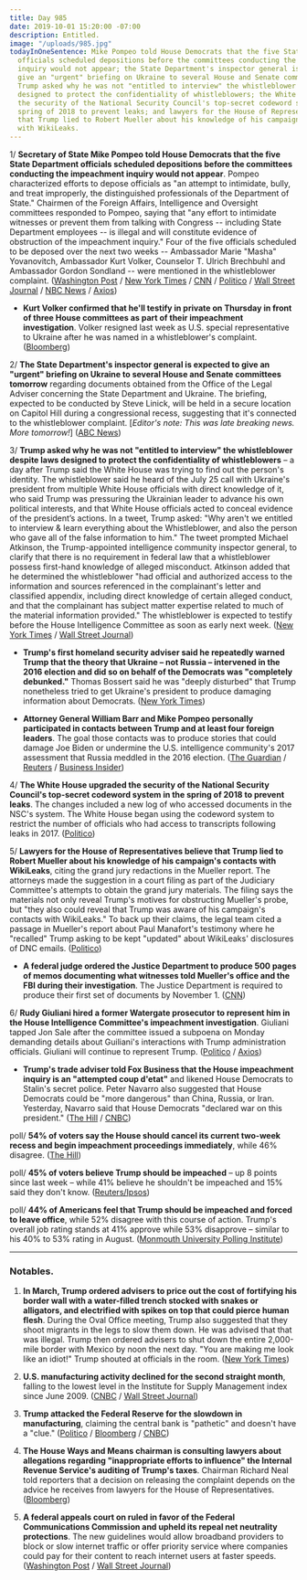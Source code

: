 ```yaml
---
title: Day 985
date: 2019-10-01 15:20:00 -07:00
description: Entitled.
image: "/uploads/985.jpg"
todayInOneSentence: Mike Pompeo told House Democrats that the five State Department
  officials scheduled depositions before the committees conducting the impeachment
  inquiry would not appear; the State Department's inspector general is expected to
  give an "urgent" briefing on Ukraine to several House and Senate committees tomorrow;
  Trump asked why he was not "entitled to interview" the whistleblower despite laws
  designed to protect the confidentiality of whistleblowers; the White House upgraded
  the security of the National Security Council's top-secret codeword system in the
  spring of 2018 to prevent leaks; and lawyers for the House of Representatives believe
  that Trump lied to Robert Mueller about his knowledge of his campaign's contacts
  with WikiLeaks.
---
```


1/ **Secretary of State Mike Pompeo told House Democrats that the five State Department officials scheduled depositions before the committees conducting the impeachment inquiry would not appear**. Pompeo characterized efforts to depose officials as "an attempt to intimidate, bully, and treat improperly, the distinguished professionals of the Department of State." Chairmen of the Foreign Affairs, Intelligence and Oversight committees responded to Pompeo, saying that "any effort to intimidate witnesses or prevent them from talking with Congress -- including State Department employees -- is illegal and will constitute evidence of obstruction of the impeachment inquiry." Four of the five officials scheduled to be deposed over the next two weeks -- Ambassador Marie "Masha" Yovanovitch, Ambassador Kurt Volker, Counselor T. Ulrich Brechbuhl and Ambassador Gordon Sondland -- were mentioned in the whistleblower complaint. ([Washington Post](https://www.washingtonpost.com/national-security/pompeo-says-state-dept-officials-wont-show-up-for-scheduled-impeachment-depositions-this-week/2019/10/01/b350f8a2-e459-11e9-a331-2df12d56a80b_story.html) / [New York Times](https://www.nytimes.com/2019/10/01/us/politics/trump-impeachment-pompeo.html) / [CNN](https://www.cnn.com/2019/10/01/politics/pompeo-accuses-democrats-intimidation/index.html) / [Politico](https://www.politico.com/news/2019/10/01/mike-pompeo-impeachment-probe-014708) / [Wall Street Journal](https://www.wsj.com/articles/pompeo-vows-to-block-efforts-to-bully-state-department-officials-to-testify-about-ukraine-11569940841) / [NBC News](https://www.nbcnews.com/politics/trump-impeachment-inquiry/pompeo-accuses-house-democrats-trying-bully-officials-testifying-impeachment-inquiry-n1060776) / [Axios](https://www.axios.com/mike-pompeo-ukraine-investigation-house-depositions-43ddb939-4891-4bbe-a574-8eb79c2e8d94.html))

* **Kurt Volker confirmed that he'll testify in private on Thursday in front of three House committees as part of their impeachment investigation**. Volker resigned last week as U.S. special representative to Ukraine after he was named in a whistleblower's complaint. ([Bloomberg](https://www.bloomberg.com/news/articles/2019-10-01/pompeo-rejects-panel-s-deposition-request-impeachment-update-k17zomnt))

2/ **The State Department's inspector general is expected to give an "urgent" briefing on Ukraine to several House and Senate committees tomorrow** regarding documents obtained from the Office of the Legal Adviser concerning the State Department and Ukraine. The briefing, expected to be conducted by Steve Linick, will be held in a secure location on Capitol Hill during a congressional recess, suggesting that it's connected to the whistleblower complaint. \[*Editor's note: This was late breaking news. More tomorrow!*\] ([ABC News](https://abcnews.go.com/Politics/state-dept-inspector-general-expected-urgent-ukraine-briefing/story?id=65991911))

3/ **Trump asked why he was not "entitled to interview" the whistleblower despite laws designed to protect the confidentiality of whistleblowers** – a day after Trump said the White House was trying to find out the person's identity. The whistleblower said he heard of the July 25 call with Ukraine's president from multiple White House officials with direct knowledge of it, who said Trump was pressuring the Ukrainian leader to advance his own political interests, and that White House officials acted to conceal evidence of the president’s actions. In a tweet, Trump asked: "Why aren't we entitled to interview & learn everything about the Whistleblower, and also the person who gave all of the false information to him." The tweet prompted Michael Atkinson, the Trump-appointed intelligence community inspector general, to clarify that there is no requirement in federal law that a whistleblower possess first-hand knowledge of alleged misconduct. Atkinson added that he determined the whistleblower "had official and authorized access to the information and sources referenced in the complainant's letter and classified appendix, including direct knowledge of certain alleged conduct, and that the complainant has subject matter expertise related to much of the material information provided." The whistleblower is expected to testify before the House Intelligence Committee as soon as early next week. ([New York Times](https://www.nytimes.com/2019/10/01/us/politics/trump-whistleblower.html) / [Wall Street Journal](https://www.wsj.com/articles/trump-again-attacks-whistleblower-as-lawmakers-defend-his-confidentiality-11569947053))

* **Trump's first homeland security adviser said he repeatedly warned Trump that the theory that Ukraine – not Russia – intervened in the 2016 election and did so on behalf of the Democrats was "completely debunked."** Thomas Bossert said he was "deeply disturbed" that Trump nonetheless tried to get Ukraine's president to produce damaging information about Democrats. ([New York Times](https://www.nytimes.com/2019/09/29/us/politics/tom-bossert-trump-ukraine.html))

* **Attorney General William Barr and Mike Pompeo personally participated in contacts between Trump and at least four foreign leaders**. The goal those contacts was to produce stories that could damage Joe Biden or undermine the U.S. intelligence community's 2017 assessment that Russia meddled in the 2016 election. ([The Guardian](https://www.theguardian.com/us-news/2019/sep/30/barr-pompeo-trump-ukraine-australia-2020) / [Reuters](https://www.reuters.com/article/us-usa-trump-whistleblower-barr-idUSKBN1WF2A6) / [Business Insider](https://www.businessinsider.com/intel-veterans-react-barr-requests-foreign-officials-russia-probe-origins-2019-9))

4/ **The White House upgraded the security of the National Security Council's top-secret codeword system in the spring of 2018 to prevent leaks**. The changes included a new log of who accessed documents in the NSC's system. The White House began using the codeword system to restrict the number of officials who had access to transcripts following leaks in 2017. ([Politico](https://www.politico.com/news/2019/10/01/white-house-trump-leaks-code-015194))

5/ **Lawyers for the House of Representatives believe that Trump lied to Robert Mueller about his knowledge of his campaign's contacts with WikiLeaks**, citing the grand jury redactions in the Mueller report. The attorneys made the suggestion in a court filing as part of the Judiciary Committee's attempts to obtain the grand jury materials. The filing says the materials not only reveal Trump's motives for obstructing Mueller's probe, but "they also could reveal that Trump was aware of his campaign's contacts with WikiLeaks." To back up their claims, the legal team cited a passage in Mueller's report about Paul Manafort's testimony where he "recalled" Trump asking to be kept "updated" about WikiLeaks' disclosures of DNC emails. ([Politico](https://www.politico.com/story/2019/09/30/trump-mueller-house-democrats-lie-1520156))

* **A federal judge ordered the Justice Department to produce 500 pages of memos documenting what witnesses told Mueller's office and the FBI during their investigation**. The Justice Department is required to produce their first set of documents by November 1. ([CNN](https://www.cnn.com/2019/10/01/politics/mueller-fbi-witnesses/))

6/ **Rudy Giuliani hired a former Watergate prosecutor to represent him in the House Intelligence Committee's impeachment investigation**. Giuliani tapped Jon Sale after the committee issued a subpoena on Monday demanding details about Guiliani's interactions with Trump administration officials. Giuliani will continue to represent Trump. ([Politico](https://www.politico.com/news/2019/10/01/rudy-giuliani-hires-attorney-trump-impeachment-probe-015172) / [Axios](https://www.axios.com/rudy-giuliani-lawyer-ukraine-investigation-7b8fd109-d9da-45c4-a689-bfd9b1a50f2c.html))

* **Trump's trade adviser told Fox Business that the House impeachment inquiry is an "attempted coup d'etat"** and likened House Democrats to Stalin's secret police. Peter Navarro also suggested that House Democrats could be "more dangerous" than China, Russia, or Iran. Yesterday, Navarro said that House Democrats "declared war on this president." ([The Hill](https://thehill.com/homenews/administration/463875-white-house-adviser-trump-impeachment-push-could-be-more-dangerous) / [CNBC](https://www.cnbc.com/2019/09/30/peter-navarro-says-congress-has-declared-war-on-president-trump.html))

poll/ **54% of voters say the House should cancel its current two-week recess and begin impeachment proceedings immediately**, while 46% disagree. ([The Hill](https://thehill.com/hilltv/rising/463676-poll-54-percent-say-democrats-should-cancel-recess-start-impeachment))

poll/ **45% of voters believe Trump should be impeached** – up 8 points since last week – while 41% believe he shouldn't be impeached and 15% said they don't know. ([Reuters/Ipsos](https://www.reuters.com/article/us-usa-trump-whistleblower-poll-idUSKBN1WF27P))

poll/ **44% of Americans feel that Trump should be impeached and forced to leave office**, while 52% disagree with this course of action. Trump's overall job rating stands at 41% approve while 53% disapprove – similar to his 40% to 53% rating in August. ([Monmouth University Polling Institute](https://www.monmouth.edu/polling-institute/reports/monmouthpoll_us_100119/))

---

### Notables.

1. **In March, Trump ordered advisers to price out the cost of fortifying his border wall with a water-filled trench stocked with snakes or alligators, and electrified with spikes on top that could pierce human flesh**. During the Oval Office meeting, Trump also suggested that they shoot migrants in the legs to slow them down. He was advised that that was illegal. Trump then ordered advisers to shut down the entire 2,000-mile border with Mexico by noon the next day. "You are making me look like an idiot!" Trump shouted at officials in the room. ([New York Times](https://www.nytimes.com/2019/10/01/us/politics/trump-border-wars.html))

2. **U.S. manufacturing activity declined for the second straight month**, falling to the lowest level in the Institute for Supply Management index since June 2009. ([CNBC](https://www.cnbc.com/2019/10/01/us-manufacturing-economy-contracts-to-worst-level-in-a-decade.html) / [Wall Street Journal](https://www.wsj.com/articles/global-trade-set-for-weakest-year-since-crisis-11569924455))

3. **Trump attacked the Federal Reserve for the slowdown in manufacturing**, claiming the central bank is "pathetic" and doesn't have a "clue." ([Politico](https://www.politico.com/news/2019/10/01/trump-trade-war-federal-reserve-014846) / [Bloomberg](https://www.bloomberg.com/news/articles/2019-10-01/trump-assails-fed-after-manufacturing-data-takes-a-nose-dive) / [CNBC](https://www.cnbc.com/2019/10/01/trump-targets-pathetic-fed-after-worst-manufacturing-reading-in-a-decade.html))

4. **The House Ways and Means chairman is consulting lawyers about allegations regarding "inappropriate efforts to influence" the Internal Revenue Service's auditing of Trump's taxes**. Chairman Richard Neal told reporters that a decision on releasing the complaint depends on the advice he receives from lawyers for the House of Representatives. ([Bloomberg](https://www.bloomberg.com/news/articles/2019-09-27/democrat-weighs-releasing-complaint-about-irs-trump-tax-audit))

5. **A federal appeals court on ruled in favor of the Federal Communications Commission and upheld its repeal net neutrality protections**. The new guidelines would allow broadband providers to block or slow internet traffic or offer priority service where companies could pay for their content to reach internet users at faster speeds. ([Washington Post](https://www.washingtonpost.com/technology/2019/10/01/appeals-court-upholds-trump-administrations-cancelling-net-neutrality-rules/) / [Wall Street Journal](https://www.wsj.com/articles/fcc-rollback-of-net-neutrality-rules-is-partly-upheld-by-appeals-court-11569942446))